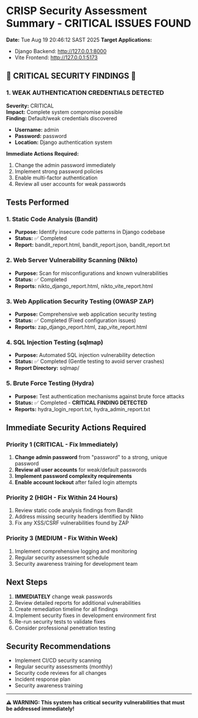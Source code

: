 # CRISP Security Assessment Summary - CRITICAL ISSUES FOUND

**Date:** Tue Aug 19 20:46:12 SAST 2025
**Target Applications:**
- Django Backend: http://127.0.0.1:8000
- Vite Frontend: http://127.0.0.1:5173

## 🚨 CRITICAL SECURITY FINDINGS 🚨

### 1. WEAK AUTHENTICATION CREDENTIALS DETECTED
**Severity:** CRITICAL  
**Impact:** Complete system compromise possible  
**Finding:** Default/weak credentials discovered
- **Username:** admin  
- **Password:** password  
- **Location:** Django authentication system  

**Immediate Actions Required:**
1. Change the admin password immediately
2. Implement strong password policies
3. Enable multi-factor authentication
4. Review all user accounts for weak passwords

## Tests Performed

### 1. Static Code Analysis (Bandit)
- **Purpose:** Identify insecure code patterns in Django codebase
- **Status:** ✅ Completed
- **Report:** bandit_report.html, bandit_report.json, bandit_report.txt

### 2. Web Server Vulnerability Scanning (Nikto)
- **Purpose:** Scan for misconfigurations and known vulnerabilities
- **Status:** ✅ Completed  
- **Reports:** nikto_django_report.html, nikto_vite_report.html

### 3. Web Application Security Testing (OWASP ZAP)
- **Purpose:** Comprehensive web application security testing
- **Status:** ✅ Completed (Fixed configuration issues)
- **Reports:** zap_django_report.html, zap_vite_report.html

### 4. SQL Injection Testing (sqlmap)
- **Purpose:** Automated SQL injection vulnerability detection
- **Status:** ✅ Completed (Gentle testing to avoid server crashes)
- **Report Directory:** sqlmap/

### 5. Brute Force Testing (Hydra)
- **Purpose:** Test authentication mechanisms against brute force attacks
- **Status:** ✅ Completed - **CRITICAL FINDING DETECTED**
- **Reports:** hydra_login_report.txt, hydra_admin_report.txt

## Immediate Security Actions Required

### Priority 1 (CRITICAL - Fix Immediately)
1. **Change admin password** from "password" to a strong, unique password
2. **Review all user accounts** for weak/default passwords
3. **Implement password complexity requirements**
4. **Enable account lockout** after failed login attempts

### Priority 2 (HIGH - Fix Within 24 Hours)
1. Review static code analysis findings from Bandit
2. Address missing security headers identified by Nikto
3. Fix any XSS/CSRF vulnerabilities found by ZAP

### Priority 3 (MEDIUM - Fix Within Week)
1. Implement comprehensive logging and monitoring
2. Regular security assessment schedule
3. Security awareness training for development team

## Next Steps

1. **IMMEDIATELY** change weak passwords
2. Review detailed reports for additional vulnerabilities  
3. Create remediation timeline for all findings
4. Implement security fixes in development environment first
5. Re-run security tests to validate fixes
6. Consider professional penetration testing

## Security Recommendations

- Implement CI/CD security scanning
- Regular security assessments (monthly)
- Security code reviews for all changes
- Incident response plan
- Security awareness training

---
**⚠️ WARNING: This system has critical security vulnerabilities that must be addressed immediately!**

